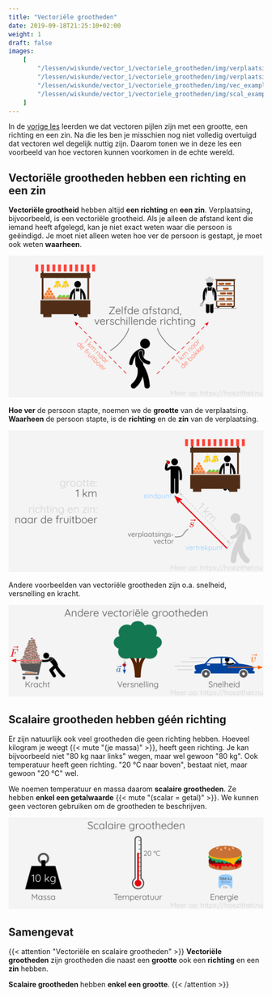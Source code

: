 ```yaml
---
title: "Vectoriële grootheden"
date: 2019-09-18T21:25:10+02:00
weight: 1
draft: false
images:
    [
        "/lessen/wiskunde/vector_1/vectoriele_grootheden/img/verplaatsingsvector_1.png",
        "/lessen/wiskunde/vector_1/vectoriele_grootheden/img/verplaatsingsvector_2.png",
        "/lessen/wiskunde/vector_1/vectoriele_grootheden/img/vec_examples.png",
        "/lessen/wiskunde/vector_1/vectoriele_grootheden/img/scal_examples.png",
    ]
---
```


In de [vorige les](intro) leerden we dat vectoren pijlen zijn met een
grootte, een richting en een zin. Na die les ben je misschien nog niet volledig
overtuigd dat vectoren wel degelijk nuttig zijn. Daarom tonen we in deze les een
voorbeeld van hoe vectoren kunnen voorkomen in de echte wereld.

## Vectoriële grootheden hebben een richting en een zin

**Vectoriële grootheid** hebben altijd **een richting** en **een zin**. Verplaatsing,
bijvoorbeeld, is een vectoriële grootheid. Als je alleen de afstand kent die
iemand heeft afgelegd, kan je niet exact weten waar die persoon is geëindigd. Je
moet niet alleen weten hoe ver de persoon is gestapt, je moet ook weten
**waarheen**.

![](img/verplaatsingsvector_1.png )

**Hoe ver** de persoon stapte, noemen we de **grootte** van de verplaatsing.
**Waarheen** de persoon stapte, is de **richting** en de **zin** van de verplaatsing.

![](img/verplaatsingsvector_2.png )

Andere voorbeelden van vectoriële grootheden zijn o.a. snelheid, versnelling en kracht.

![](img/vec_examples.png )

## Scalaire grootheden hebben géén richting

Er zijn natuurlijk ook veel grootheden die geen richting hebben. Hoeveel kilogram je weegt {{< mute "(je massa)" >}}, heeft geen richting. Je kan bijvoorbeeld niet "80 kg naar links" wegen, maar wel gewoon "80 kg". Ook temperatuur heeft geen richting. "20 °C naar boven", bestaat niet, maar gewoon "20 °C" wel.

We noemen temperatuur en massa daarom **scalaire grootheden**. Ze hebben **enkel een getalwaarde** {{< mute "(scalar = getal)" >}}. We kunnen geen vectoren gebruiken om de grootheden te beschrijven.

![](img/scal_examples.png )

## Samengevat

{{< attention "Vectoriële en scalaire grootheden" >}}
**Vectoriële grootheden** zijn grootheden die naast een **grootte** ook een **richting** en een **zin** hebben.

**Scalaire grootheden** hebben **enkel een grootte**.
{{< /attention >}}
